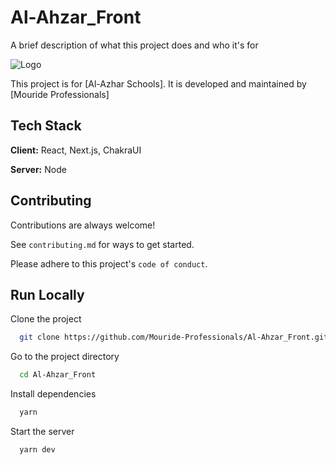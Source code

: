 # Al-Ahzar_Front

A brief description of what this project does and who it's for

![Logo](https://avatars.githubusercontent.com/u/185048910?s=200&v=4)

This project is for [Al-Azhar Schools]. It is developed and maintained by [Mouride Professionals]

## Tech Stack

**Client:** React, Next.js, ChakraUI

**Server:** Node

## Contributing

Contributions are always welcome!

See `contributing.md` for ways to get started.

Please adhere to this project's `code of conduct`.

## Run Locally

Clone the project

```bash
  git clone https://github.com/Mouride-Professionals/Al-Ahzar_Front.git
```

Go to the project directory

```bash
  cd Al-Ahzar_Front
```

Install dependencies

```bash
  yarn
```

Start the server

```bash
  yarn dev
```
